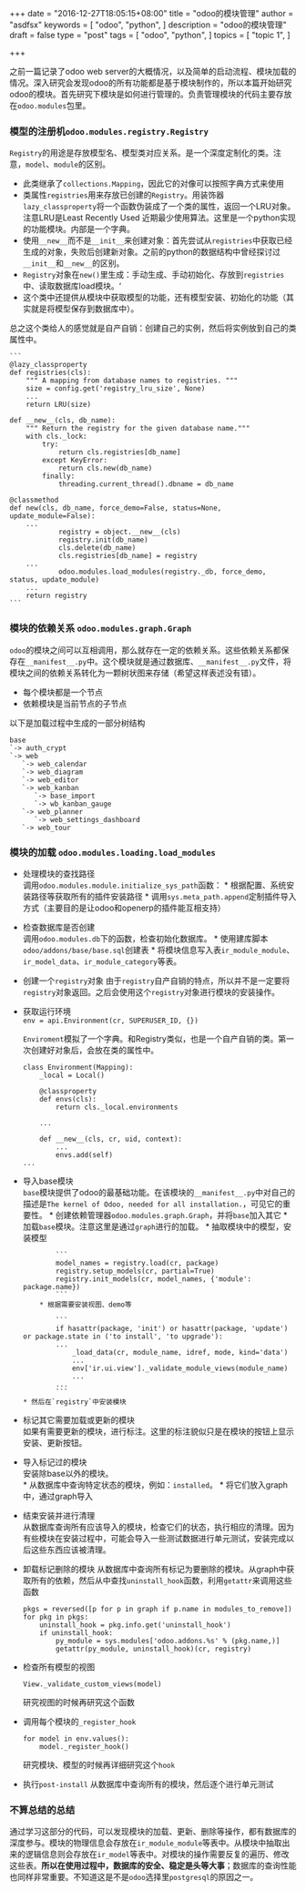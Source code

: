 +++
date = "2016-12-27T18:05:15+08:00"
title = "odoo的模块管理"
author = "asdfsx"
keywords = [
  "odoo",
  "python",
]
description = "odoo的模块管理"
draft = false
type = "post"
tags = [
  "odoo",
  "python",
]
topics = [
  "topic 1",
]

+++

之前一篇记录了odoo web server的大概情况，以及简单的启动流程、模块加载的情况。深入研究会发现odoo的所有功能都是基于模块制作的，所以本篇开始研究odoo的模块。首先研究下模块是如何进行管理的。负责管理模块的代码主要存放在`odoo.modules`包里。

### 模型的注册机`odoo.modules.registry.Registry`

`Registry`的用途是存放模型名、模型类对应关系。是一个深度定制化的类。注意，`model`、`module`的区别。

* 此类继承了`collections.Mapping`，因此它的对像可以按照字典方式来使用
* 类属性`registries`用来存放已创建的`Registry`。用装饰器`lazy_classproperty`将一个函数伪装成了一个类的属性，返回一个LRU对象。注意LRU是Least Recently Used 近期最少使用算法。这里是一个python实现的功能模块。内部是一个字典。
* 使用`__new__`而不是`__init__`来创建对象：首先尝试从`registries`中获取已经生成的对象，失败后创建新对象。之前的python的数据结构中曾经探讨过`__init__`和`__new__`的区别。
* `Registry`对象在`new()`里生成：手动生成、手动初始化、存放到`registries`中、读取数据库load模块。‘
* 这个类中还提供从模块中获取模型的功能，还有模型安装、初始化的功能（其实就是将模型保存到数据库中）。

总之这个类给人的感觉就是自产自销：创建自己的实例，然后将实例放到自己的类属性中。

    ```
    @lazy_classproperty
    def registries(cls):
        """ A mapping from database names to registries. """
        size = config.get('registry_lru_size', None)
        ...
        return LRU(size)
    
    def __new__(cls, db_name):
        """ Return the registry for the given database name."""
        with cls._lock:
            try:
                return cls.registries[db_name]
            except KeyError:
                return cls.new(db_name)
            finally:
                threading.current_thread().dbname = db_name
                
    @classmethod
    def new(cls, db_name, force_demo=False, status=None, update_module=False):
        ...        
                registry = object.__new__(cls)
                registry.init(db_name)
                cls.delete(db_name)
                cls.registries[db_name] = registry
        ...
                odoo.modules.load_modules(registry._db, force_demo, status, update_module)
        ...
        return registry
    ```

### 模块的依赖关系 `odoo.modules.graph.Graph`

`odoo`的模块之间可以互相调用，那么就存在一定的依赖关系。这些依赖关系都保存在`__manifest__.py`中。这个模块就是通过数据库、`__manifest__.py`文件，将模块之间的依赖关系转化为一颗树状图来存储（希望这样表述没有错）。

* 每个模块都是一个节点
* 依赖模块是当前节点的子节点

以下是加载过程中生成的一部分树结构

```
base
`-> auth_crypt
`-> web
   `-> web_calendar
   `-> web_diagram
   `-> web_editor
   `-> web_kanban
      `-> base_import
      `-> wb_kanban_gauge
   `-> web_planner
      `-> web_settings_dashboard
   `-> web_tour
```

### 模块的加载 `odoo.modules.loading.load_modules`

* 处理模块的查找路径  
    调用`odoo.modules.module.initialize_sys_path`函数：
      * 根据配置、系统安装路径等获取所有的插件安装路径
      * 调用`sys.meta_path.append`定制插件导入方式（主要目的是让odoo和openerp的插件能互相支持）

* 检查数据库是否创建  
    调用`odoo.modules.db`下的函数，检查初始化数据库。
      * 使用建库脚本`odoo/addons/base/base.sql`创建表
      * 将模块信息写入表`ir_module_module`、`ir_model_data`、`ir_module_category`等表。
      
* 创建一个`registry`对象
    由于`registry`自产自销的特点，所以并不是一定要将`registry`对象返回。之后会使用这个`registry`对象进行模块的安装操作。

* 获取运行环境  
    `env = api.Environment(cr, SUPERUSER_ID, {})`
    
    `Enviroment`模拟了一个字典。和Registry类似，也是一个自产自销的类。第一次创建好对象后，会放在类的属性中。
    
    ```
    class Environment(Mapping):
        _local = Local()

        @classproperty
        def envs(cls):
            return cls._local.environments
    
        ...
        
        def __new__(cls, cr, uid, context):
            ...
            envs.add(self)
    ...
    ```
    
* 导入base模块  
    `base`模块提供了odoo的最基础功能。在该模块的`__manifest__.py`中对自己的描述是`The kernel of Odoo, needed for all installation.`，可见它的重要性。
      * 创建依赖管理器`odoo.modules.graph.Graph`，并将`base`加入其它
      * 加载`base`模块。注意这里是通过`graph`进行的加载。
          * 抽取模块中的模型，安装模型
          
              ```
              model_names = registry.load(cr, package)
              registry.setup_models(cr, partial=True)
              registry.init_models(cr, model_names, {'module': package.name})
              ```
          * 根据需要安装视图、demo等

              ```
              if hasattr(package, 'init') or hasattr(package, 'update') or package.state in ('to install', 'to upgrade'):
              ...
                  _load_data(cr, module_name, idref, mode, kind='data')
                  ...
                  env['ir.ui.view']._validate_module_views(module_name)
                  ...
              ...
              ```
      * 然后在`registry`中安装模块
                
* 标记其它需要加载或更新的模块  
    如果有需要更新的模块，进行标注。这里的标注貌似只是在模块的按钮上显示安装、更新按钮。
    
* 导入标记过的模块  
    安装除base以外的模块。  
      * 从数据库中查询特定状态的模块，例如：`installed`。
      * 将它们放入graph中，通过graph导入
    
* 结束安装并进行清理  
    从数据库查询所有应该导入的模块，检查它们的状态，执行相应的清理。因为有些模块在安装过程中，可能会导入一些测试数据进行单元测试，安装完成以后这些东西应该被清理。
    
* 卸载标记删除的模块
    从数据库中查询所有标记为要删除的模块。从graph中获取所有的依赖，然后从中查找`uninstall_hook`函数，利用`getattr`来调用这些函数
    
    ```
    pkgs = reversed([p for p in graph if p.name in modules_to_remove])
    for pkg in pkgs:
        uninstall_hook = pkg.info.get('uninstall_hook')
        if uninstall_hook:
            py_module = sys.modules['odoo.addons.%s' % (pkg.name,)]
            getattr(py_module, uninstall_hook)(cr, registry)
    ```
* 检查所有模型的视图

    ```
    View._validate_custom_views(model)
    ```
    研究视图的时候再研究这个函数
* 调用每个模块的`_register_hook`

    ```
    for model in env.values():
        model._register_hook()
    ```
    研究模块、模型的时候再详细研究这个`hook`
* 执行`post-install`
    从数据库中查询所有的模块，然后逐个进行单元测试

### 不算总结的总结

通过学习这部分的代码，可以发现模块的加载、更新、删除等操作，都有数据库的深度参与。模块的物理信息会存放在`ir_module_module`等表中。从模块中抽取出来的逻辑信息则会存放在`ir_model`等表中。对模块的操作需要反复的遍历、修改这些表。__所以在使用过程中，数据库的安全、稳定是头等大事__；数据库的查询性能也同样非常重要。不知道这是不是`odoo`选择里`postgresql`的原因之一。